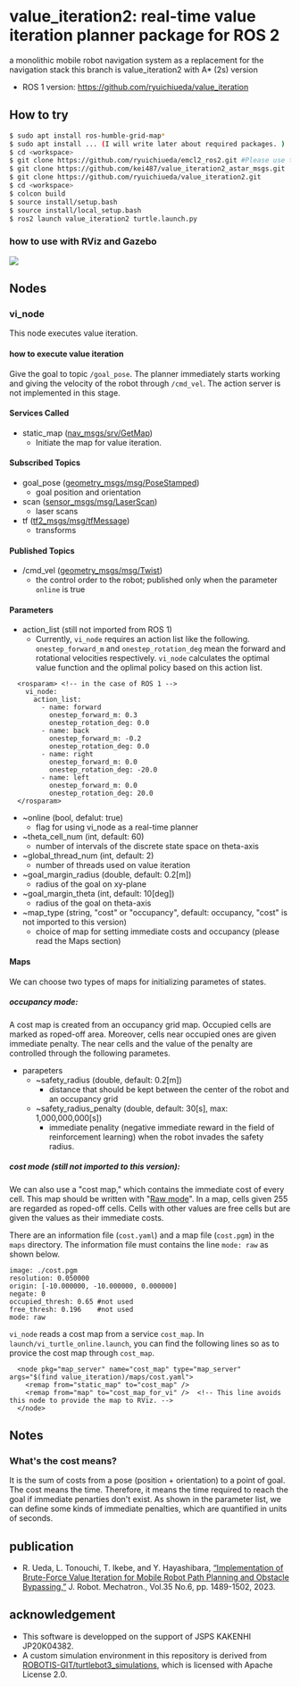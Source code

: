 # value_iteration2: real-time value iteration planner package for ROS 2

a monolithic mobile robot navigation system as a replacement for the navigation stack
this branch is value_iteration2 with A* (2s) version

* ROS 1 version: https://github.com/ryuichiueda/value_iteration

## How to try

```bash
$ sudo apt install ros-humble-grid-map*
$ sudo apt install ... (I will write later about required packages. )
$ cd <workspace>
$ git clone https://github.com/ryuichiueda/emcl2_ros2.git #Please use this version due to a problem of launch file.
$ git clone https://github.com/kei487/value_iteration2_astar_msgs.git
$ git clone https://github.com/ryuichiueda/value_iteration2.git
$ cd <workspace>
$ colcon build
$ source install/setup.bash
$ source install/local_setup.bash
$ ros2 launch value_iteration2 turtle.launch.py
```

### how to use with RViz and Gazebo

[![](https://img.youtube.com/vi/qNjMH5Ao6QM/0.jpg)](https://www.youtube.com/watch?v=qNjMH5Ao6QM)

## Nodes

### vi_node

This node executes value iteration.

#### how to execute value iteration

Give the goal to topic `/goal_pose`. The planner immediately starts working and giving the velocity of the robot through `/cmd_vel`. The action server is not implemented in this stage.

#### Services Called

* static_map ([nav_msgs/srv/GetMap](https://docs.ros2.org/foxy/api/nav_msgs/srv/GetMap.html))
    * Initiate the map for value iteration.

#### Subscribed Topics

* goal_pose ([geometry_msgs/msg/PoseStamped](https://docs.ros2.org/latest/api/geometry_msgs/msg/PoseStamped.html))
    * goal position and orientation
* scan ([sensor_msgs/msg/LaserScan](https://docs.ros2.org/latest/api/sensor_msgs/msg/LaserScan.html))
    * laser scans
* tf ([tf2_msgs/msg/tfMessage](https://docs.ros2.org/foxy/api/tf2_msgs/msg/TFMessage.html))
    * transforms

#### Published Topics

* /cmd_vel ([geometry_msgs/msg/Twist](https://docs.ros2.org/galactic/api/geometry_msgs/msg/Twist.html))
    * the control order to the robot; published only when the parameter `online` is true

#### Parameters

* action_list (still not imported from ROS 1)
    * Currently, `vi_node` requires an action list like the following. `onestep_forward_m` and `onestep_rotation_deg` mean the forward and rotational velocities respectively. `vi_node` calculates the optimal value function and the oplimal policy based on this action list.

```
  <rosparam> <!-- in the case of ROS 1 -->
    vi_node:
      action_list:
        - name: forward
          onestep_forward_m: 0.3
          onestep_rotation_deg: 0.0
        - name: back
          onestep_forward_m: -0.2
          onestep_rotation_deg: 0.0
        - name: right
          onestep_forward_m: 0.0
          onestep_rotation_deg: -20.0
        - name: left
          onestep_forward_m: 0.0
          onestep_rotation_deg: 20.0
  </rosparam>
```

* ~online (bool, defalut: true)
    * flag for using vi_node as a real-time planner
* ~theta_cell_num (int, default: 60) 
    * number of intervals of the discrete state space on theta-axis
* ~global_thread_num (int, default: 2) 
    * number of threads used on value iteration
* ~goal_margin_radius (double, default: 0.2[m]) 
    * radius of the goal on xy-plane
* ~goal_margin_theta (int, default: 10[deg]) 
    * radius of the goal on theta-axis
* ~map_type (string, "cost" or "occupancy", default: occupancy, "cost" is not imported to this version) 
    * choice of map for setting immediate costs and occupancy (please read the Maps section)

#### Maps

We can choose two types of maps for initializing parametes of states. 

##### occupancy mode: 

A cost map is created from an occupancy grid map. Occupied cells are marked as roped-off area. Moreover, cells near occupied ones are given immediate penalty. The near cells and the value of the penalty are controlled through the following parametes. 

* parapeters
    * ~safety_radius (double, default: 0.2[m]) 
        * distance that should be kept between the center of the robot and an occupancy grid 
    * ~safety_radius_penalty (double, default: 30[s], max: 1,000,000,000[s]) 
        * immediate penality (negative immediate reward in the field of reinforcement learning) when the robot invades the safety radius. 

##### cost mode (still not imported to this version):

We can also use a "cost map," which contains the immediate cost of every cell. This map should be written with "[Raw mode](http://wiki.ros.org/map_server#Raw)". In a map, cells given 255 are regarded as roped-off cells. Cells with other values are free cells but are given the values as their immediate costs. 

There are an information file (`cost.yaml`) and a map file (`cost.pgm`) in the `maps` directory. The information file must contains the line `mode: raw` as shown below.

```
image: ./cost.pgm
resolution: 0.050000
origin: [-10.000000, -10.000000, 0.000000]
negate: 0
occupied_thresh: 0.65 #not used
free_thresh: 0.196    #not used
mode: raw
```

`vi_node` reads a cost map from a service `cost_map`. In `launch/vi_turtle_online.launch`, you can find the following lines so as to provice the cost map through `cost_map`. 

```
  <node pkg="map_server" name="cost_map" type="map_server" args="$(find value_iteration)/maps/cost.yaml">
    <remap from="static_map" to="cost_map" />
    <remap from="map" to="cost_map_for_vi" />  <!-- This line avoids this node to provide the map to RViz. -->
  </node>
```

## Notes

### What's the cost means?

It is the sum of costs from a pose (position + orientation) to a point of goal. The cost means the time. Therefore, it means the time required to reach the goal if immediate penarties don't exist. As shown in the parameter list, we can define some kinds of immediate penalties, which are quantified in units of seconds. 

## publication

* R. Ueda, L. Tonouchi, T. Ikebe, and Y. Hayashibara, [“Implementation of Brute-Force Value Iteration for Mobile Robot Path Planning and Obstacle Bypassing,”](https://www.fujipress.jp/jrm/rb/robot003500061489/) J. Robot. Mechatron., Vol.35 No.6, pp. 1489-1502, 2023.

## acknowledgement

* This software is developped on the support of JSPS KAKENHI JP20K04382.
* A custom simulation environment in this repository is derived from [ROBOTIS-GIT/turtlebot3_simulations](https://github.com/ROBOTIS-GIT/turtlebot3_simulations), which is licensed with Apache License 2.0. 

